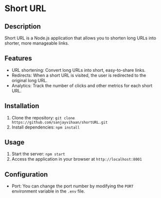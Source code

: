 # Short URL

## Description
Short URL is a Node.js application that allows you to shorten long URLs into shorter, more manageable links.

## Features
- URL shortening: Convert long URLs into short, easy-to-share links.
- Redirects: When a short URL is visited, the user is redirected to the original long URL.
- Analytics: Track the number of clicks and other metrics for each short URL.

## Installation
1. Clone the repository: `git clone https://github.com/sanjayvihaan/shortURL.git`
2. Install dependencies: `npm install`

## Usage
1. Start the server: `npm start`
2. Access the application in your browser at `http://localhost:8001`

## Configuration
- Port: You can change the port number by modifying the `PORT` environment variable in the `.env` file.


